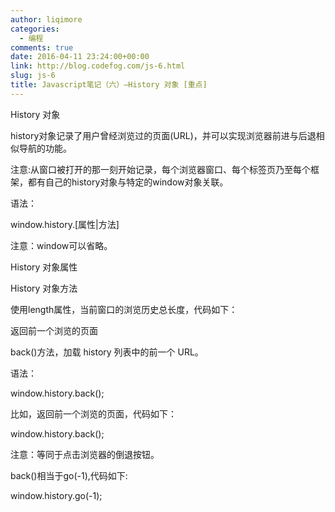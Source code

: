 ```yaml
---
author: liqimore
categories:
  - 编程
comments: true
date: 2016-04-11 23:24:00+00:00
link: http://blog.codefog.com/js-6.html
slug: js-6
title: Javascript笔记（六）–History 对象 [重点]
---
```



History 对象




history对象记录了用户曾经浏览过的页面(URL)，并可以实现浏览器前进与后退相似导航的功能。




注意:从窗口被打开的那一刻开始记录，每个浏览器窗口、每个标签页乃至每个框架，都有自己的history对象与特定的window对象关联。




语法：  

window.history.[属性|方法]  

注意：window可以省略。




History 对象属性




History 对象方法




使用length属性，当前窗口的浏览历史总长度，代码如下：  

<script type="text/javascript">  

var HL = window.history.length;  

document.write(HL);  

</script>




返回前一个浏览的页面




back()方法，加载 history 列表中的前一个 URL。




语法：  

window.history.back();  

比如，返回前一个浏览的页面，代码如下：  

window.history.back();  

注意：等同于点击浏览器的倒退按钮。




back()相当于go(-1),代码如下:  

window.history.go(-1);


